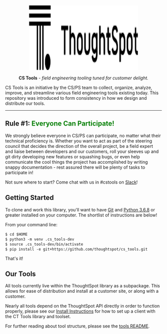 <p align="center">
  <a href="https://www.thoughtspot.com/">
    <img width="350" height="208" src="./docs/img/logo_black.svg?token=ADMI6NPEWE7ZDGUQMPFLGUC7HWK5E" alt='ThoughtSpot'>
  </a>
</p>

<p align="center"><strong>CS Tools</strong> <em>- field engineering tooling tuned for
customer delight.</em></p>

CS Tools is an initiative by the CS/PS team to collect, organize, analyze, improve, and
streamline various field engineering tools existing today. This repository was
introduced to form consistency in how we design and distribute our tools.

---

## Rule #1: <font color="green">Everyone Can Participate!</font>

We strongly believe everyone in CS/PS can participate, no matter what their technical
proficiency is. Whether you want to act as part of the steering council that decides
the direction of the overall project, be a field expert and liaise between developers
and our customers, roll your sleeves up and git dirty developing new features or
squashing bugs, or even help communicate the cool things the project has accomplished by
writing snappy documentation - rest assured there will be plenty of tasks to participate
in!

Not sure where to start? Come chat with us in #cstools on [Slack][slack-channel]!

## Getting Started

To clone and work this library, you'll want to have [Git][install-git] and
[Python 3.6.8][install-python] or greater installed on your computer. The shortlist of
instructions are below!

From your command line:
```console
$ cd $HOME
$ python3 -m venv .cs_tools-dev
$ source .cs_tools-dev/bin/activate
$ pip install -e git+https://github.com/thoughtspot/cs_tools.git
```

That's it!

## Our Tools

All tools currently live within the ThoughtSpot library as a subpackage. This allows for
ease of distribution and install at a customer site, or along with a customer.

Nearly all tools depend on the ThoughtSpot API directly in order to function properly,
please see our [Install Instructions][dist] for how to set up a client with the CT Tools
library and toolset.

For further reading about tool structure, please see the [tools README][tools-readme].

[slack-channel]: https://slack.com/app_redirect?channel=cstools
[install-git]: https://git-scm.com/downloads
[install-python]: https://www.python.org/downloads
[tools-readme]: ./cs_tools/tools/
[dist]: ./dist/README.md
